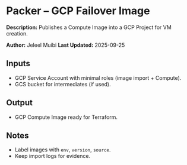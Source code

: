 
<!-- ============================================================= -->
# Packer – GCP Failover Image

**Description:** Publishes a Compute Image into a GCP Project for VM creation.

**Author:** Jeleel Muibi
**Last Updated:** 2025-09-25

<!-- SPDX-License-Identifier: MIT -->
<!-- ============================================================= -->

## Inputs
- GCP Service Account with minimal roles (image import + Compute).
- GCS bucket for intermediates (if used).

## Output
- GCP Compute Image ready for Terraform.

## Notes
- Label images with `env`, `version`, `source`.
- Keep import logs for evidence.
